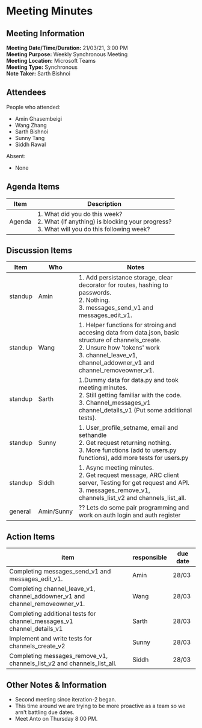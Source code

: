 # Meeting Minutes
## Meeting Information
**Meeting Date/Time/Duration:** 21/03/21, 3:00 PM  
**Meeting Purpose:** Weekly Synchronous Meeting  
**Meeting Location:** Microsoft Teams  
**Meeting Type:** Synchronous  
**Note Taker:** Sarth Bishnoi  

## Attendees
People who attended:
- Amin Ghasembeigi
- Wang Zhang
- Sarth Bishnoi
- Sunny Tang
- Siddh Rawal

Absent:
- None

## Agenda Items
Item | Description
---- | ----
Agenda | 1. What did you do this week?<br>2. What (if anything) is blocking your progress?<br>3. What will you do this following week?

## Discussion Items
Item | Who | Notes |
---- | ---- | ---- |
standup | Amin | 1. Add persistance storage, clear decorator for routes, hashing to passwords. <br> 2. Nothing. <br> 3. messages_send_v1 and messages_edit_v1. |
standup | Wang | 1. Helper functions for stroing and accesing data from data.json, basic structure of channels_create.  <br> 2. Unsure how 'tokens' work <br> 3. channel_leave_v1, channel_addowner_v1 and channel_removeowner_v1.
standup | Sarth | 1.Dummy data for data.py and took meeting minutes.<br> 2. Still getting familiar with the code.  <br> 3. Channel_messages_v1 channel_details_v1 (Put some additional tests).
standup | Sunny | 1. User_profile_setname, email and sethandle <br> 2. Get request returning nothing. <br> 3. More functions (add to users.py functions), add more tests for users.py
standup | Siddh | 1. Async meeting minutes.<br> 2. Get request message, ARC client server, Testing for get request and API. <br> 3. messages_remove_v1, channels_list_v2 and channels_list_all.  
general | Amin/Sunny | ?? Lets do some pair programming and work on auth login and auth register

## Action Items
item | responsible | due date |
| ---- | ---- | ---- |
Completing messages_send_v1 and messages_edit_v1. | Amin | 28/03 ||
Completing channel_leave_v1, channel_addowner_v1 and channel_removeowner_v1. | Wang | 28/03 ||
Completing additional tests for channel_messages_v1 channel_details_v1  | Sarth | 28/03 ||
Implement and write tests for channels_create_v2 | Sunny | 28/03 ||
Completing messages_remove_v1, channels_list_v2 and channels_list_all. | Siddh | 28/03 ||

## Other Notes & Information
* Second meeting since iteration-2 began.
* This time around we are trying to be more proactive as a team so we arn't battling due dates.
* Meet Anto on Thursday 8:00 PM.
